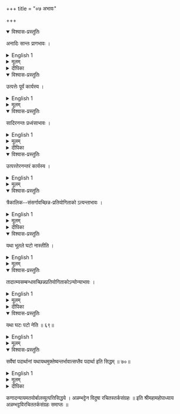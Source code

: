 +++
title = "०७ अभावः"

+++

<details open><summary>विश्वास-प्रस्तुतिः</summary>

अनादिः सान्तः प्रागभावः ।
</details>

<details><summary>English 1</summary>

Antecedent non-existence is without beginning and has an end.
</details>

<details><summary>मूलम्</summary>

अनादिः सान्तः प्रागभावः ।
</details>

<details><summary>दीपिका</summary>

प्रागभावं लक्षयति **अनादिरिति**। प्रतियोगिसमवायिकारणवृत्तिः प्रतियोगिजनको भविष्यतीति व्यवहारहेतुः प्रागभावः।
</details>


<details open><summary>विश्वास-प्रस्तुतिः</summary>

उत्पत्तेः पूर्वं कार्यस्य ।
</details>

<details><summary>English 1</summary>

[Such is the non-existence] of an effect previously to its production.
</details>

<details><summary>मूलम्</summary>

उत्पत्तेः पूर्वं कार्यस्य ।
</details>


<details open><summary>विश्वास-प्रस्तुतिः</summary>

सादिरनन्तः प्रध्वंसाभावः ।
</details>

<details><summary>English 1</summary>

Destruction has a beginning and no end
</details>

<details><summary>मूलम्</summary>

सादिरनन्तः **प्रध्वंसाभावः** ।
</details>

<details><summary>दीपिका</summary>

ध्वंसं लक्षयति **सादिरिति**। घटादावतिव्याप्तिवारणाय अनन्तेति। आकाशादावतिव्याप्तिवारणाय सादिरिति। प्रतियोगिजन्यः प्रतियोगिसमवायिकारणवृत्तिर्ध्वस्त इति व्यवहारहेतुः ध्वंसः।
</details>


<details open><summary>विश्वास-प्रस्तुतिः</summary>

उत्पत्त्तेरनन्तरं कार्यस्य ।
</details>

<details><summary>English 1</summary>

Such is the non-existence] of an effect subsequently to its production.
</details>

<details><summary>मूलम्</summary>

उत्पत्त्तेरनन्तरं कार्यस्य ।
</details>


<details open><summary>विश्वास-प्रस्तुतिः</summary>

त्रैकालिक--संसर्गावच्छिन्न-प्रतियोगिताको ऽत्यन्ताभावः ।
</details>

<details><summary>English 1</summary>

Absolute non-existence is that the counter-entity whereof is [viewed] in relation to all the three times [past,present and future].
</details>

<details><summary>मूलम्</summary>

त्रैकालिकसंसर्गावच्छिन्नप्रतियोगिताकोऽत्यन्ताभावः ।
</details>

<details><summary>दीपिका</summary>

अत्यन्ताभावं लक्षयति **त्रैकालिकेति**। अन्योन्याभावेऽतिव्याप्तिवारणाय संसर्गेति। ध्वंसप्रागभावयोरतिव्याप्तिवारणाय त्रैकालिकेति।
</details>

<details open><summary>विश्वास-प्रस्तुतिः</summary>

यथा भूतले घटो नास्तीति ।
</details>

<details><summary>English 1</summary>

"Example:
[Such is the non-existence in the instance where it is remarked that] there is not a jar on the ground."
</details>

<details><summary>मूलम्</summary>

यथा भूतले घटो नास्तीति ।
</details>


<details open><summary>विश्वास-प्रस्तुतिः</summary>

तादात्म्यसम्बन्धावच्छिन्नप्रतियोगिताकोऽन्योन्याभावः ।
</details>

<details><summary>English 1</summary>

Mutual non existence [or difference] is that the counter-entity whereof is regarded under the relation of identity.
</details>

<details><summary>मूलम्</summary>

तादात्म्यसम्बन्धावच्छिन्नप्रतियोगिताकोऽन्योन्याभावः ।
</details>

<details><summary>दीपिका</summary>

अन्योन्याभावं लक्षयति **तादात्म्येति**। प्रतियोगितावच्छेदकारोप्यसंसर्गभेदादेकप्रतियोगिकयोरत्यन्तान्योन्याभावयोर्भिन्नत्वम्। केवलदेवदत्ताभावादण्ड्यभावप्रतीत्या विशिष्टाभावः, ’एकसत्वेऽपि द्वौ न स्तः’ इति प्रतीत्या द्वित्वावच्छिन्नाभावः, संयोगेन घटवति समवायेन घताभावः, तत्तद्घटाभावाद्घटत्त्वावच्छिन्नप्रतियोगिताकसामान्याभावातिरिक्तः। एवमन्योन्याभावोऽपि। घटत्वेन पटो नास्तीति प्रतीत्या व्यधिकरणधर्मावच्छिनाभावो नाङ्गीक्रियते। पटे घटत्वं नास्तीति तदर्थः। अतिरिक्तत्वे स केवलान्वयी। सामयिकाभावोऽप्यत्यन्ताभाव एव समयविशेषे प्रतीयमानः। घटाभाववति घटानयने अत्यन्ताभावस्य अन्यत्र गमनाभावेऽपि अप्रतीतेः, घटापसरणे सति प्रतीतेः, भूतलघटसंयोगप्रागभावध्वंसयोर्घटात्यन्ताभावप्रतीतिनियामकत्वं कल्प्यते। घतवति तत्संयोगप्रागभावध्वंसयोरसत्त्वादेवात्यन्ताभावस्याप्रतीतिः। घटापसरणे तु संयोगध्वंसस्य सत्त्वात्प्रतीतिरिति। केवलाधिकरणेनैव नास्तीति व्यवहारोपपत्तौ अभावो न पदार्थान्तरमिति गुरुः। तत् न। अभावानङ्गीकारे कैवल्यस्य निर्वक्तुमशक्यत्वत्। अभावाभावो भाव एव। नातिरिक्त, अनवस्थाप्रसङ्गात्। ध्वंसप्रागभावः प्रागभावध्वंसश्च प्रतियोग्येवेति प्राञ्चः। अभावाभावोऽतिरिक्त एव तृतीयाभावस्य प्रथमाभावरूपत्वान्नावस्थेति नवीनाः।
</details>


<details open><summary>विश्वास-प्रस्तुतिः</summary>

यथा घटः पटो नेति ॥ ६९॥
</details>

<details><summary>English 1</summary>

"Example:
[Such difference is referred to when it is remarked that] a jar is not a web of cloth."
</details>

<details><summary>मूलम्</summary>

यथा घटः पटो नेति ॥ ६९॥
</details>


<details open><summary>विश्वास-प्रस्तुतिः</summary>

सर्वेषां पदार्थानां यथायथमुक्तेष्वन्तर्भावात्सप्तैव पदार्था इति सिद्धम् ॥ ७०॥
</details>

<details><summary>English 1</summary>

Since everything is properly included under the categories that have been now stated, it is established that there are only 7 categories.
</details>

<details><summary>मूलम्</summary>

सर्वेषां पदार्थानां यथायथमुक्तेष्वन्तर्भावात्सप्तैव पदार्था इति सिद्धम् ॥ ७०॥
</details>

<details><summary>दीपिका</summary>

ननु "प्रमाणप्रमेयसंशयप्रयोजनदृष्टान्तसिद्धान्तावयवतर्कनिर्णयवादजल्पवितण्डाहेत्वाभासच्छलजातिनिग्रहस्थानानां तत्त्वज्ञानान्निश्श्रेयसाधिगमः" इति न्यायसूत्रे षोडशपदार्थानामुक्तत्वात्कथं सप्तैवेत्यत आह **सर्वेषामिति**। सर्वेषां सप्तस्वेवन्तर्भाव इत्यर्थः। ’आत्मशरीरेन्द्रियार्थबुद्धिमनः प्रवृत्तिदोषप्रेत्यभावफलदुःखापवर्गास्तु प्रमेयम्’ इति द्वादशविधं प्रमेयम्। प्रवृत्तिधर्माधर्मौ। रागद्वेषमोहा दोषाः। राग इच्छा। द्वेषो मन्युः। मोहः शरीरादौ आत्मभ्रमः। प्रेत्यभावो मरणम्। फलं भोगः। अपवर्गो मोक्षः। स च स्वसमानाधिकरणदुःखप्रागभावासमानकालीनदुःखध्वंसः। प्रयोजनं सुखप्राप्तिः दुःखहानिश्च। दृष्टान्तो महानसादिः। प्रामाणिकत्वेन अभ्युपगतोऽर्थः सिद्धान्तः। निर्णयो निश्चयः। स च प्रमाणफलम्। तत्त्वबुभुत्सो कथा वादः। उभयसाधनवती विजिगीषुकथा जल्पः। स्वपक्षस्थापनाहीना अपरपक्षविदळनमात्रावसाना वितण्डा। कथा नाम नानावत्कपूर्वोत्तरपक्षप्रतिपादकवाक्यसन्दर्भः। अभिप्रायान्तरेण प्रयुक्तस्यार्थान्तरं परिकल्प्य दूषणं छलम्। असदुत्तरं जातिः। साधर्म्यवैधर्म्योत्कर्षापकर्षवर्ण्यावर्ण्यविकल्पसाध्यप्राप्यप्राप्तिप्रसङ्गप्रतिदृष्टान्तानुत्पत्तिसंशयप्रकरणाहेत्वर्थापत्यविशीनोपपत्त्युपलब्ध्यनुपलब्धिनित्यानित्यकार्याकार्यसमा जातयः। वादिनोऽपजयहेतुर्निग्रहस्थानम्। तच्च प्रतिज्ञाहानिः, प्रतिज्ञान्तरम्, प्रतिज्ञाविरोधः, हेत्वन्तरम्, अर्थान्तरम्, निरर्थकम्, अविज्ञातार्थकम्, अपार्थकम्, अप्राप्तकालम्, न्यूनम्, अधिकम्, पुनरुक्तम्, अननुभाषणम्, अज्ञानम्, अप्रतिभा, विक्षेपः, मतानुज्ञा, पर्यनुयोज्योपेक्षणम्, निरनुयोज्यानुयोगः, अपसिद्धान्तः, हेत्वाभासाश्च। शेषं सुगमम्।

ननु करतलानलसंयोगे अत्यपि प्रतिबन्धके सति दाहानुत्पत्तेः शक्तिः पदार्थान्तरमिति चेत् न। प्रतिबन्धकाभावस्य कार्यमात्रे कारणत्वेन शक्तेरनुपयोगात्। कारणत्वस्यैव शक्तिपदार्थत्वात्। ननु भस्मादिना कांस्यादौ शुद्धिदर्शनादधेयशक्तिरङ्गीकार्येति चेत् न। भस्मादिसंयोगसमानकालीनास्पृश्यस्पर्शप्रतियोगिकयावदभावसहितभस्मादिसंयोगध्वंसस्य शुद्धिपदार्थत्वात्। स्वत्वमपि न पदार्थान्तरम् यथेष्टविनियोगयोग्यत्वस्य स्वत्वरूपत्वात्। तदवच्छेदकं च प्रतिग्रहादिलब्धत्वमेवेति।

अथ विधिर्निरूप्यते। प्रयत्नजनकचिकीर्षाजनकज्ञानविषयो विधिः। तत्प्रतिपादको लिङादिर्वा। कृत्यसाध्ये प्रवृत्त्यदर्शनात् कृतिसाध्यताज्ञानं प्रवर्तकम्। न च विषभक्षणादौ प्रवृत्तिप्रसङ्गः, इष्टसाधनतालिङ्गककृतिसाध्यताज्ञानस्य काम्यस्थले विहितकालशुचिजीवित्वनिमित्तज्ञानजन्यस्य नित्यनैमित्तिकस्थले प्रवर्तकत्वात्। न चाननुगमः स्वविशेषणवत्ताप्रतिसन्धानजन्यत्वस्यानुगतत्वादिति गुरवः। तत् न। लाघवेन कृतिसाध्येष्टसाधनताज्ञानस्यैव चिकीरर्षाद्वारा प्रयत्नजनकत्वात्। न च नित्यनैमित्तिकस्थले इष्टसाधनत्वाभावादप्रवृत्तिप्रसङ्गः, तत्रापि प्रत्यवायपरिहारस्य पापक्षयस्य च फलत्वकल्पनात्। तस्मात्कृतिसाध्येष्टसाधनत्वमेव लिङाद्यर्थः। ननु ’ज्योतोष्टोमेन स्वर्गकमो यजेत’ इत्यत्र लिङा स्वर्गसाधनमपूर्वं कार्यं प्रतीयते। यागस्याशुतरविनाशिनः कालान्तरभाविस्वर्गसाधनत्वायोगात् तद्योग्यं स्थायिकार्यमपूर्वमेव लिङाद्यर्थः। कार्यं कृतिसाध्यम्। कृतेः सविषयत्वाद्विषयाकाङ्क्षायां यागो विषयत्वेनान्वेति। ’कस्य कार्यम्’ इति नियोज्याकाङ्क्षायां स्वर्गकामपदं नियोज्यपरतयान्वेति। कार्यबोद्धा नियोज्यः। तेन ’ज्योतिष्टोमनामकयागविषयकं स्वर्गकामस्य कार्यम्’ इति वाक्यार्थः सम्पद्यते। वैदिकलिङ्त्वात् ’यावज्जीवमग्निहोत्रं जुहुयात्’ इति नित्यवाक्येऽप्यपूर्वमेव वाच्यं कल्प्यते। ’आरोग्यकामो भेषजपानं कुर्यात्’ इत्यादिलौकिकलिङः कार्याकार्ये लक्षणा इति चेत् न। यागस्याप्ययोआग्यतानिश्चयाभावेन इष्टसाधनतया प्रतीत्यनन्तरं तन्निर्वाहार्थम् \- अवान्तरव्यापारतयाऽपूर्वकल्पनात्। कीर्तनादिना नाशश्रुतेर्न यागध्वंसो व्यापारः। लोकव्युत्पत्तिबलात्क्रियायामेव कृतिसाध्येष्टसाधनत्वं लिङा बोध्यत इति लिङ्त्वेन विध्यर्थकत्वम्, अख्यातत्वेन यत्नार्थकत्वम्। पचति पाकं करोतीति विवरणदर्शनात्, किं करोतीति प्रश्ने पचतीत्युत्तराच्चाख्यातस्य प्रयत्नार्थकत्वात्। रथे गच्छतीत्यादौ अनुकूलव्यापारे लक्षणा। देवदत्तः पचति, देवदत्तेन पच्यते तण्डुलः, इत्यादौ कर्तृकर्मणोर्नाख्यातार्थत्वम्। किं तु तद्गतैकत्वादीनामेव। तयोराक्षेपादेव लाभः। प्रजयतीत्यादौ धातोरेव प्रकर्षे शक्तिः। उपसर्गाणां द्योतकत्वमेव न तत्र शक्तिः।

पदार्थतत्वज्ञानस्य परमप्रयोजनं मोक्षः। तथाहि ’आत्मा वाऽरे द्रष्टव्यः श्रोतव्यो मन्तव्यो निधिध्यासितव्यः’ इति श्रुत्या श्रवणादीनाम् आत्मसाक्षात्कारहेतुत्वबोधनात् श्रुत्या देहादिविलक्षणात्मज्ञाने सत्यप्यसम्भावनानिवृत्तेर्वाक्यार्थानुसन्धानरूपमननसाध्यत्वात्। मननोपयोगिपदार्थनिरूपणद्वारा शास्त्रस्यापि मोक्षोपयोगित्वम्। तदनन्तरं श्रुत्युपदिष्टयोगविधिना निधिध्यासने कृते तदनन्तरं देहादिविलक्षणात्मसाक्षात्कारे सति देहादावहमित्यभिमानरूपमिथ्याज्ञाननाशे दोषाभावात् प्रवृत्त्यभावे धर्माधर्मयोरभावे जन्माभावे पूर्वधर्माधर्मयोरनुभवेन नाशे चरमदुःखध्वंसलक्षणमोक्षो जायते। ज्ञानमेव मोक्षसाधनम्। मिथ्याज्ञाननिवृत्तेर्ज्ञानमात्रसाध्यत्वात्। ’तमेवं विदिवाऽतिमृत्युमेति नान्यः पन्था विद्यतेऽयनाय’ इति श्रुत्या साधनान्तरनिषेधाच्च। ननु ’तत्प्राप्तिहेतुर्विज्ञानं कर्म चोक्तं महामुने’ इति कर्मणो मोक्षसाधनत्वस्मरणाज्ज्ञानकर्मणोः समुच्चय इति चेत् न। "नित्यनैमित्तिकैरेव कुर्वाणो दुरितक्षयम्। ज्ञानं च विमलीकुर्वन्नभ्यासेन च पाचयेत्। अभ्यासाच्च क्वचिज्ज्ञानात्कैवल्यं लभते नरः।" इत्यादिना कर्मणो ज्ञानसाधनत्वप्रतिपादनाज्ज्ञानद्वारैव कर्मणो मिक्षसाधनत्वं न साक्षात्।

तस्मात्पदार्थतत्त्वज्ञानस्य मोक्षः परमप्रयोजनमिति सर्वं रमणीयम्॥ इति श्रीमदन्नम्भट्टोपाध्यायविरचिता तर्कसङ्ग्रहदीपिका समाप्ता॥

**॥कणादन्यायमतयोर्बलव्युत्पत्तिसिद्धये।**

**॥अन्नम्भट्टेन विदुषा रचितस्तर्कसङ्ग्रहः॥२०॥**

**॥इति श्रीमहामहोपाध्याय-अन्नम्भट्टविरचित-तर्कसङ्ग्रहः समाप्तः॥**
</details>


कणादन्यायमतयोर्बालव्युत्पत्तिसिद्धये ।
अन्नम्भट्टेन विदुषा रचितस्तर्कसंग्रहः ॥
इति श्रीमहामहोपाध्याय अन्नम्भट्टविरचिततर्कसंग्रहः समाप्तः ॥	